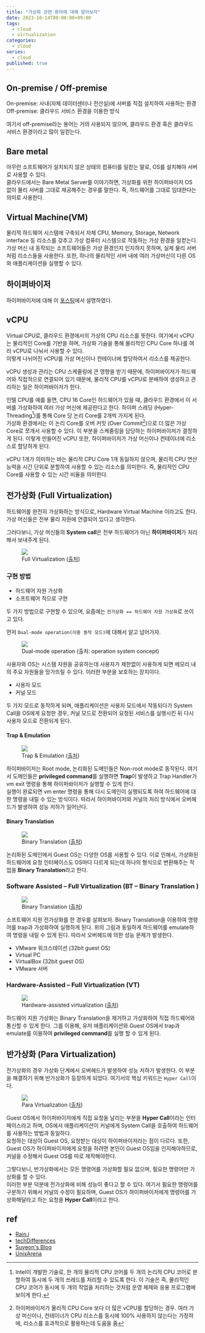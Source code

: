 ```yaml
---
title: "가상화 관련 용어에 대해 알아보자"
date: 2023-10-14T00:00:00+09:00
tags:
  - cloud
  - virtualization
categories:
  - cloud
series:
  - cloud
published: true
---
```


## On-premise / Off-premise

On-premise: 사내(자체 데이터센터나 전산실)에 서버를 직접 설치하여 사용하는 환경  
Off-premise: 클라우드 서비스 환경을 이용한 방식

여기서 off-premise라는 용어는 거의 사용되지 않으며, 클라우드 환경 혹은 클라우드 서비스 환경이라고 많이 일컫는다.

## Bare metal

아무런 소프트웨어가 설치되지 않은 상태의 컴퓨터를 일컫는 말로, OS를 설치해야 서버로 사용할 수 있다.  
클라우드에서는 Bare Metal Server를 이야기하면, 가상화를 위한 하이퍼바이저 OS 없이 물리 서버를 그대로 제공해주는 경우를 말한다.
즉, 하드웨어를 그대로 임대한다는 의미로 사용한다.

## Virtual Machine(VM)

물리적 하드웨어 시스템에 구축되서 자체 CPU, Memory, Storage, Network interface 등 리소스를 갖추고 가상 컴퓨터 시스템으로 작동하는 가상 환경을 일컫는다.  
가상 머신 내 동작되는 소프트웨어들은 가상 환경인지 인지하지 못하며, 실제 물리 서버처럼 리소스들을 사용한다. 또한, 하나의 물리적인 서버 내에 여러 가상머신이 다른 OS와 애플리케이션을 실행할 수 있다.

## 하이퍼바이저

하이퍼바이저에 대해 이 [포스팅](https://20h.dev/post/cloud/virtualization/)에서 설명하였다.

## vCPU

Virtual CPU로, 클라우드 환경에서의 가상의 CPU 리소스를 뜻한다. 여기에서 vCPU는 물리적인 Core를 기반을 하며, 가상화 기술을 통해 물리적인 CPU Core 하나를 여러 vCPU로 나눠서 사용할 수 있다.  
이렇게 나뉘어진 vCPU를 가상 머신이나 컨테이너에 할당하여서 리소스를 제공한다.  

vCPU 생성과 관리는 CPU 스케줄링에 큰 영향을 받기 때문에, 하이퍼바이저가 하드웨어와 직접적으로 연결되어 있기 때문에, 물리적 CPU를 vCPU로 분배하여 생성하고 관리하는 일은 하이퍼바이저가 한다.

인텔 CPU를 예를 들면, CPU 16 Core인 하드웨어가 있을 때, 클라우드 환경에서 이 서버를 가상화하여 여러 가상 머신에 제공한다고 한다. 하이퍼 스레딩 (Hyper-Threading[^hyper-threading])를 통해 Core 당 논리 Core를 2개씩 가지게 된다.  
가상화 환경에서는 이 논리 Core를 오버 커밋 (Over Commit[^over-commit])으로 더 많은 가상 Core로 쪼개서 사용할 수 있다. 이 부분을 스케줄링을 담당하는 하이퍼바이저가 결정하게 된다. 이렇게 만들어진 vCPU 또한, 하이퍼바이저가 가상 머신이나 컨테이너에 리소스로 할당하게 된다.


vCPU 1개가 의미하는 바는 물리적 CPU Core 1개 동일하지 않으며, 물리적 CPU 연산 능력을 시간 단위로 분할하여 사용할 수 있는 리소스를 의미한다. 즉, 물리적인 CPU Core를 사용할 수 있는 시간 비율을 의미한다.

## 전가상화 (Full Virtualization)

하드웨어를 완전히 가상화하는 방식으로, Hardware Virtual Machine 이라고도 한다. 가상 머신들은 전부 물리 자원에 연결되어 있다고 생각한다.  

그러다보니, 가상 머신들의 **System call**은 전부 하드웨어가 아닌 **하이퍼바이저**가 처리해서 보내주게 된다.

<figure>
  <img src="https://github.com/lee20h/blog/assets/59367782/41ac69cd-7524-46b1-83dc-90f9ec87ec13"/>
  <figcaption>
    Full Virtualization (<a href="https://techdifferences.com/difference-between-full-virtualization-and-paravirtualization.html">출처</a>)
  </figcaption>
</figure>

### 구현 방법

- 하드웨어 자원 가상화
- 소프트웨어 적으로 구현

두 가지 방법으로 구현할 수 있으며, 요즘에는 `전가상화 == 하드웨어 자원 가상화`로 쓰이고 있다.

먼저 `Dual-mode operation(이중 동작 모드)`에 대해서 알고 넘어가자.

<figure>
  <img src="https://github.com/lee20h/blog/assets/59367782/23f8bccc-84b4-4c61-9ac6-e29262e80f0f"/>
  <figcaption>
    Dual-mode operation (출처: operation system concept)
  </figcaption>
</figure>

사용자와 OS는 시스템 자원을 공유하는데 사용자가 제한없이 사용하게 되면 메모리 내의 주요 자원들을 망가뜨릴 수 있다. 이러한 부분을 보호하는 장치이다.

- 사용자 모드
- 커널 모드

두 가지 모드로 동작하게 되며, 애플리케이션은 사용자 모드에서 작동되다가 System Call을 OS에게 요청한 경우, 커널 모드로 전환되어 요청된 서비스를 실행시킨 뒤 다시 사용자 모드로 전환되게 된다.

#### Trap & Emulation

<figure>
  <img src="https://github.com/lee20h/blog/assets/59367782/be474a24-0fe3-49e6-a6f2-ecaf36bbb3b4"/>
  <figcaption>
    Trap & Emulation (<a href="https://suyeon96.tistory.com/53#Full%--Virtualization%---%EC%A-%--%EA%B-%--%EC%--%--%ED%--%---">출처</a>)
  </figcaption>
</figure>

하이퍼바이저는 Root mode, 논리화된 도메인들은 Non-root mode로 동작된다. 여기서 도메인들은 **privileged command**를 실행하면 **Trap**이 발생하고 Trap Handler가 vm exit 명령을 통해 하이퍼바이저가 실행할 수 있게 한다.  
실행이 완료되면 vm enter 명령을 통해 다시 도메인이 실행되도록 하여 하드웨어에 대한 명령을 내릴 수 있는 방식이다. 따라서 하이퍼바이저와 커널의 처리 방식에서 오버헤드가 발생하여 성능 저하가 일어난다.

#### Binary Translation

<figure>
  <img src="https://github.com/lee20h/blog/assets/59367782/7308d85c-6ebc-41b2-8584-bc3c1bbc035c"/>
  <figcaption>
    Binary Translation (<a href="https://suyeon96.tistory.com/53#Full%--Virtualization%---%EC%A-%--%EA%B-%--%EC%--%--%ED%--%---">출처</a>)
  </figcaption>
</figure>

논리화된 도메인에서 Guest OS는 다양한 OS를 사용할 수 있다. 이로 인해서, 가상화된 하드웨어에 요청 인터페이스도 OS마다 다르게 되는데 하나의 형식으로 변환해주는 작업을 **Binary Translation**라고 한다. 


### Software Assisted – Full Virtualization  (BT – Binary Translation )

<figure>
  <img src="https://github.com/lee20h/blog/assets/59367782/5e5850b7-acb8-49d1-8823-117ef178e48f"/>
  <figcaption>
    Binary Translation (<a href="https://www.unixarena.com/2017/12/para-virtualization-full-virtualization-hardware-assisted-virtualization.html">출처</a>)
  </figcaption>
</figure>

소프트웨어 지원 전가상화를 한 경우를 살펴보자. Binary Translation을 이용하여 명령어를 trap과 가상화하여 실행하게 된다. 위의 그림과 동일하게 하드웨어를 emulate하여 명령을 내릴 수 있게 된다. 따라서 오버헤드에 의한 성능 문제가 발생한다.

- VMware 워크스테이션 (32bit guest OS)
- Virtual PC
- VirtualBox (32bit guest OS)
- VMware 서버

### Hardware-Assisted –  Full Virtualization  (VT)

<figure>
  <img src="https://github.com/lee20h/blog/assets/59367782/b7838ee0-79bd-47da-877d-4e0ba8e38db4"/>
  <figcaption>
    Hardware-assisted virtualization (<a href="https://www.unixarena.com/2017/12/para-virtualization-full-virtualization-hardware-assisted-virtualization.html">출처</a>)
  </figcaption>
</figure>

하드웨어 지원 가상화는 Binary Translation을 제거하고 가상화하여 직접 하드웨어와 통신할 수 있게 한다. 그를 이용해, 유저 애플리케이션와 Guest OS에서 trap과 emulate를 이용하여 **privileged command**를 실행 할 수 있게 된다.

## 반가상화 (Para Virtualization)

전가상화의 경우 가상화 단계에서 오버헤드가 발생하여 성능 저하가 발생한다. 이 부분을 해결하기 위해 반가상화가 등장하게 되었다. 여기서의 핵심 키워드는 `Hyper Call`이다.

<figure>
  <img src="https://github.com/lee20h/blog/assets/59367782/4ef08ecc-f451-4328-a746-80d074d1e789"/>
  <figcaption>
    Para Virtualization (<a href="https://techdifferences.com/difference-between-full-virtualization-and-paravirtualization.html">출처</a>)
  </figcaption>
</figure>

Guest OS에서 하이퍼바이저에게 직접 요청을 날리는 부분을 **Hyper Call**이라는 인터페이스라고 하며, OS에서 애플리케이션이 커널에게 System Call을 호출하여 하드웨어를 사용하는 방법과 동일하다.  
요청하는 대상이 Guest OS, 요청받는 대상이 하이퍼바이저라는 점이 다르다. 또한, Guest OS가 하이퍼바이저에게 요청을 하려면 본인이 Guest OS임을 인지해야하므로, 커널을 수정해서 Guest OS를 따로 제작해야한다.

그렇다보니, 반가상화에서는 모든 명령어를 가상화할 필요 없으며, 필요한 명령어만 가상화를 할 수 있다.  
이러한 부분 덕분에 전가상화에 비해 성능이 좋다고 할 수 있다. 여기서 필요한 명령어를 구분하기 위해서 커널의 수정이 필요하며, Guest OS가 하이퍼바이저에게 명령어를 가상화해달라고 하는 요청을 **Hyper Call**이라고 한다.


## ref

- [Rain.i](http://cloudrain21.com/terms-about-virtualization)
- [techDifferences](https://techdifferences.com/difference-between-full-virtualization-and-paravirtualization.html)
- [Suyeon's Blog](https://suyeon96.tistory.com/53)
- [UnixArena](https://www.unixarena.com/2017/12/para-virtualization-full-virtualization-hardware-assisted-virtualization.html)

[^hyper-threading]: Intel이 개발한 기술로, 한 개의 물리적 CPU 코어를 두 개의 논리적 CPU 코어로 분할하여 동시에 두 개의 쓰레드를 처리할 수 있도록 한다. 이 기술은 즉, 물리적인 CPU 코어가 동시에 두 개의 작업을 처리하는 것처럼 운영 체제와 응용 프로그램에 보이게 한다.
[^over-commit]: 하이퍼바이저가 물리적 CPU Core 보다 더 많은 vCPU를 할당하는 경우. 여러 가상 머신이나, 컨테이너가 CPU 리소스를 동시에 100% 사용하지 않는다는 가정하에, 리소스를 효과적으로 활용하는데 도움을 줌

